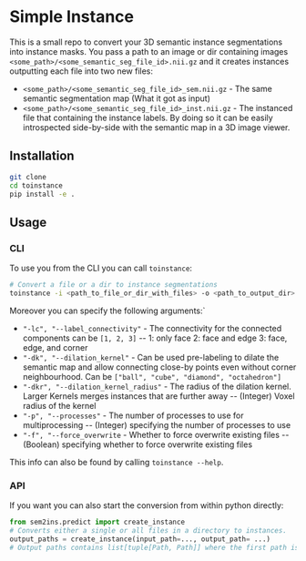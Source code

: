 # Simple Instance
This is a small repo to convert your 3D semantic instance segmentations into instance masks.
You pass a path to an image or dir containing images `<some_path>/<some_semantic_seg_file_id>.nii.gz` and
 it creates instances outputting each file into two new files:
- `<some_path>/<some_semantic_seg_file_id>_sem.nii.gz` - The same semantic segmentation map (What it got as input) 
- `<some_path>/<some_semantic_seg_file_id>_inst.nii.gz` - The instanced file that containing the instance labels.
By doing so it can be easily introspected side-by-side with the semantic map in a 3D image viewer.

## Installation
```bash
git clone
cd toinstance
pip install -e .
```

## Usage
### CLI
To use you from the CLI you can call `toinstance`:

```bash
# Convert a file or a dir to instance segmentations
toinstance -i <path_to_file_or_dir_with_files> -o <path_to_output_dir>
```

Moreover you can specify the following arguments:`
 - `"-lc", "--label_connectivity"` - The connectivity for the connected components can be `[1, 2, 3]` --  1: only face 2: face and edge 3: face, edge, and corner 
 - `"-dk", "--dilation_kernel"` - Can be used pre-labeling to dilate the semantic map and allow connecting close-by points even without corner neighbourhood. Can be `["ball", "cube", "diamond", "octahedron"]`
 - `"-dkr", "--dilation_kernel_radius"` - The radius of the dilation kernel. Larger Kernels merges instances that are further away -- (Integer) Voxel radius of the kernel
 - `"-p", "--processes"` - The number of processes to use for multiprocessing -- (Integer) specifying the number of processes to use
 - `"-f", "--force_overwrite` - Whether to force overwrite existing files -- (Boolean) specifying whether to force overwrite existing files

This info can also be found by calling `toinstance --help`.

### API
If you want you can also start the conversion from within python directly:

```python
from sem2ins.predict import create_instance
# Converts either a single or all files in a directory to instances.
output_paths = create_instance(input_path=..., output_path= ...)
# Output paths contains list[tuple[Path, Path]] where the first path is the semantic segmentation and the second the instance segmentation.
```

